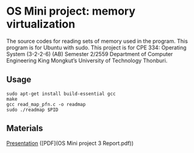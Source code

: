 # OS Mini project: memory virtualization

The source codes for reading sets of memory used in the program. 
This program is for Ubuntu with sudo. 
This project is for CPE 334: Operating System (3-2-2-6) (AB) Semester 2/2559 Department of Computer Engineering King Mongkut’s University of Technology Thonburi.

## Usage

```
sudo apt-get install build-essential gcc
make
gcc read_map_pfn.c -o readmap
sudo ./readmap $PID
```

## Materials

[Presentation](https://docs.google.com/presentation/d/1ioFD14uZaIkSjcNhp6J6YNqeKiAA65BfL5tHARuxcIw/edit?usp=sharing) ([PDF](OS Mini project 3 Report.pdf))
